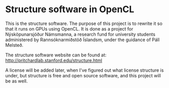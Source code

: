 Structure software in OpenCL
==================
This is the structure software. The purpose of this project is
to rewrite it so that it runs on GPUs using OpenCL. It is done as a project for Nýsköpunarsjóður Námsmanna, a research fund for university students administered by Rannsóknarmiðstöð Íslandsm, under the guidance of Páll Melsteð.

The structure software website can be found at:
http://pritchardlab.stanford.edu/structure.html

A license will be added later, when I've figured out what license structure is under, but structure is free and open source software, and this project will be as well.
